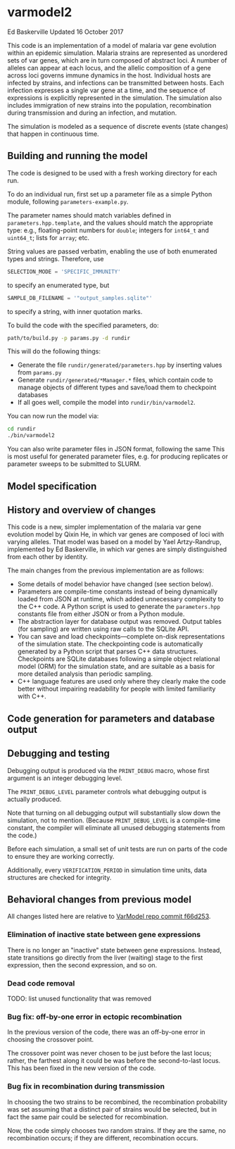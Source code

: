# varmodel2

Ed Baskerville
Updated 16 October 2017

This code is an implementation of a model of malaria var gene evolution within an epidemic simulation.
Malaria strains are represented as unordered sets of var genes, which are in turn composed of abstract loci.
A number of alleles can appear at each locus, and the allelic composition of a gene across loci governs immune dynamics in the host.
Individual hosts are infected by strains, and infections can be transmitted between hosts.
Each infection expresses a single var gene at a time, and the sequence of expressions is explicitly represented in the simulation.
The simulation also includes immigration of new strains into the population, recombination during transmission and during an infection, and mutation.

The simulation is modeled as a sequence of discrete events (state changes) that happen in continuous time.

## Building and running the model

The code is designed to be used with a fresh working directory for each run.

To do an individual run, first set up a parameter file as a simple Python module, following `parameters-example.py`.

The parameter names should match variables defined in `parameters.hpp.template`, and the values should match the appropriate type: e.g., floating-point numbers for `double`; integers for `int64_t` and `uint64_t`; lists for `array`; etc.

String values are passed verbatim, enabling the use of both enumerated types and strings.
Therefore, use

```py
SELECTION_MODE = 'SPECIFIC_IMMUNITY'
```

to specify an enumerated type, but

```py
SAMPLE_DB_FILENAME = '"output_samples.sqlite"'
```

to specify a string, with inner quotation marks.

To build the code with the specified parameters, do:

```sh
path/to/build.py -p params.py -d rundir
```

This will do the following things:

* Generate the file `rundir/generated/parameters.hpp` by inserting values from `params.py`
* Generate `rundir/generated/*Manager.*` files, which contain code to manage objects of different types and save/load them to checkpoint databases
* If all goes well, compile the model into `rundir/bin/varmodel2`.

You can now run the model via:

```sh
cd rundir
./bin/varmodel2
```

You can also write parameter files in JSON format, following the same 
This is most useful for generated parameter files, e.g. for producing replicates or parameter sweeps to be submitted to SLURM.

## Model specification

## History and overview of changes

This code is a new, simpler implementation of the malaria var gene evolution model by Qixin He, in which var genes are composed of loci with varying alleles.
That model was based on a model by Yael Artzy-Randrup, implemented by Ed Baskerville, in which var genes are simply distinguished from each other by identity.

The main changes from the previous implementation are as follows:

* Some details of model behavior have changed (see section below).
* Parameters are compile-time constants instead of being dynamically loaded from JSON at runtime, which added unnecessary complexity to the C++ code.
A Python script is used to generate the `parameters.hpp` constants file from either JSON or from a Python module.
* The abstraction layer for database output was removed.
Output tables (for sampling) are written using raw calls to the SQLite API.
* You can save and load checkpoints&mdash;complete on-disk representations of the simulation state.
The checkpointing code is automatically generated by a Python script that parses C++ data structures.
Checkpoints are SQLite databases following a simple object relational model (ORM) for the simulation state, and are suitable as a basis for more detailed analysis than periodic sampling.
* C++ language features are used only where they clearly make the code better without impairing readability for people with limited familiarity with C++.

## Code generation for parameters and database output

## Debugging and testing

Debugging output is produced via the `PRINT_DEBUG` macro, whose first argument is an integer debugging level.

The `PRINT_DEBUG_LEVEL` parameter controls what debugging output is actually produced.

Note that turning on all debugging output will substantially slow down the simulation, not to mention.
(Because `PRINT_DEBUG_LEVEL` is a compile-time constant, the compiler will eliminate all unused debugging statements from the code.)

Before each simulation, a small set of unit tests are run on parts of the code to ensure they are working correctly.

Additionally, every `VERIFICATION_PERIOD` in simulation time units, data structures are checked for integrity.

## Behavioral changes from previous model

All changes listed here are relative to [VarModel repo commit f66d253](https://github.com/pascualgroup/VarModel/commit/f66d253176960a539db9628c1a7aeaa7fa4ab6f1).

### Elimination of inactive state between gene expressions

There is no longer an "inactive" state between gene expressions.
Instead, state transitions go directly from the liver (waiting) stage to the first expression, then the second expression, and so on.

### Dead code removal

TODO: list unused functionality that was removed

### Bug fix: off-by-one error in ectopic recombination

In the previous version of the code, there was an off-by-one error in choosing the crossover point.

The crossover point was never chosen to be just before the last locus; rather, the farthest along it could be was before the second-to-last locus.
This has been fixed in the new version of the code.

### Bug fix in recombination during transmission

In choosing the two strains to be recombined, the recombination probability was set assuming that a distinct pair of strains would be selected, but in fact the same pair could be selected for recombination.

Now, the code simply chooses two random strains.
If they are the same, no recombination occurs; if they are different, recombination occurs.
